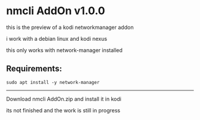 # nmcli AddOn v1.0.0
this is the preview of a kodi networkmanager addon


i work with a debian linux and kodi nexus


this only works with network-manager installed

Requirements:
--------------------------------------------------
    sudo apt install -y network-manager
--------------------------------------------------

Download nmcli AddOn.zip
and install it in kodi

its not finished and the work is still in progress
